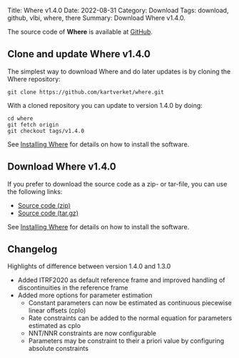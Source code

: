 Title: Where v1.4.0
Date: 2022-08-31
Category: Download
Tags: download, github, vlbi, where, there
Summary: Download Where v1.4.0.

The source code of **Where** is available at
[GitHub](https://github.com/kartverket/where).

## Clone and update Where v1.4.0

The simplest way to download Where and do later updates is by cloning the Where
repository:

    git clone https://github.com/kartverket/where.git

With a cloned repository you can update to version 1.4.0 by doing:

    cd where
    git fetch origin
    git checkout tags/v1.4.0

See [Installing Where]({filename}20180606_install.md) for details on how to install
the software.


## Download Where v1.4.0

If you prefer to download the source code as a zip- or tar-file, you can use the
following links:

+ [Source code (zip)](https://github.com/kartverket/where/archive/v1.4.0.zip)
+ [Source code (tar.gz)](https://github.com/kartverket/where/archive/v1.4.0.tar.gz)

See [Installing Where]({filename}20180606_install.md) for details on how to install
the software.


## Changelog

Highlights of difference between version 1.4.0 and 1.3.0

+ Added ITRF2020 as default reference frame and improved handling of discontinuities in the reference frame
+ Added more options for parameter estimation
	+ Constant parameters can now be estimated as continuous piecewise linear offsets (cplo)
	+ Rate constraints can be  added to the normal equation for parameters estimated as cplo
	+ NNT/NNR constraints are now configurable
	+ Parameters may be constraint to their a priori value by configuring absolute constraints

